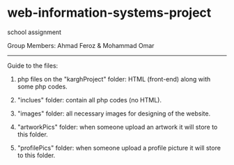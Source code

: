 # web-information-systems-project
school assignment

Group Members: Ahmad Feroz & Mohammad Omar

--------------------------------------------------------------------------------------------------------------
Guide to the files:


1. php files on the "karghProject" folder: HTML (front-end) along with some php codes.

2. "inclues" folder: contain all php codes (no HTML).

3. "images" folder: all necessary images for designing of the website.

4. "artworkPics" folder: when someone upload an artwork it will store to this folder.

5. "profilePics" folder: when someone upload a profile picture it will store to this folder.
